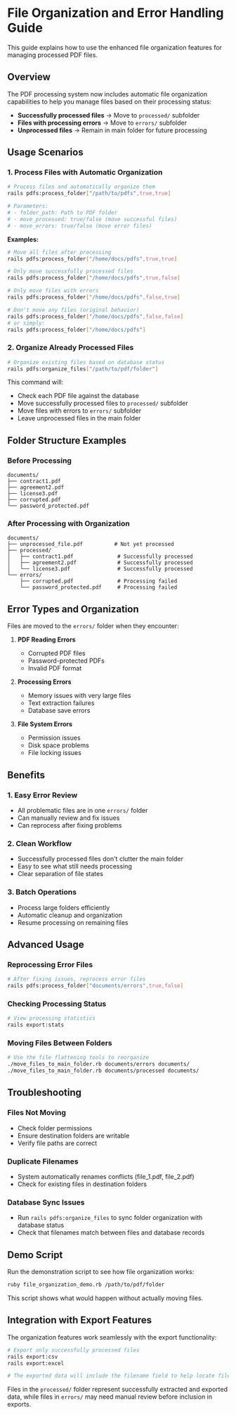 # File Organization and Error Handling Guide

This guide explains how to use the enhanced file organization features for managing processed PDF files.

## Overview

The PDF processing system now includes automatic file organization capabilities to help you manage files based on their processing status:

- **Successfully processed files** → Move to `processed/` subfolder
- **Files with processing errors** → Move to `errors/` subfolder  
- **Unprocessed files** → Remain in main folder for future processing

## Usage Scenarios

### 1. Process Files with Automatic Organization

```bash
# Process files and automatically organize them
rails pdfs:process_folder["/path/to/pdfs",true,true]

# Parameters:
# - folder_path: Path to PDF folder
# - move_processed: true/false (move successful files)
# - move_errors: true/false (move error files)
```

**Examples:**
```bash
# Move all files after processing
rails pdfs:process_folder["/home/docs/pdfs",true,true]

# Only move successfully processed files
rails pdfs:process_folder["/home/docs/pdfs",true,false]

# Only move files with errors
rails pdfs:process_folder["/home/docs/pdfs",false,true]

# Don't move any files (original behavior)
rails pdfs:process_folder["/home/docs/pdfs",false,false]
# or simply:
rails pdfs:process_folder["/home/docs/pdfs"]
```

### 2. Organize Already Processed Files

```bash
# Organize existing files based on database status
rails pdfs:organize_files["/path/to/pdf/folder"]
```

This command will:
- Check each PDF file against the database
- Move successfully processed files to `processed/` subfolder
- Move files with errors to `errors/` subfolder
- Leave unprocessed files in the main folder

## Folder Structure Examples

### Before Processing
```
documents/
├── contract1.pdf
├── agreement2.pdf
├── license3.pdf
├── corrupted.pdf
└── password_protected.pdf
```

### After Processing with Organization
```
documents/
├── unprocessed_file.pdf          # Not yet processed
├── processed/
│   ├── contract1.pdf              # Successfully processed
│   ├── agreement2.pdf             # Successfully processed
│   └── license3.pdf               # Successfully processed
└── errors/
    ├── corrupted.pdf              # Processing failed
    └── password_protected.pdf     # Processing failed
```

## Error Types and Organization

Files are moved to the `errors/` folder when they encounter:

1. **PDF Reading Errors**
   - Corrupted PDF files
   - Password-protected PDFs
   - Invalid PDF format

2. **Processing Errors**
   - Memory issues with very large files
   - Text extraction failures
   - Database save errors

3. **File System Errors**
   - Permission issues
   - Disk space problems
   - File locking issues

## Benefits

### 1. **Easy Error Review**
- All problematic files are in one `errors/` folder
- Can manually review and fix issues
- Can reprocess after fixing problems

### 2. **Clean Workflow**
- Successfully processed files don't clutter the main folder
- Easy to see what still needs processing
- Clear separation of file states

### 3. **Batch Operations**
- Process large folders efficiently
- Automatic cleanup and organization
- Resume processing on remaining files

## Advanced Usage

### Reprocessing Error Files

```bash
# After fixing issues, reprocess error files
rails pdfs:process_folder["documents/errors",true,false]
```

### Checking Processing Status

```bash
# View processing statistics
rails export:stats
```

### Moving Files Between Folders

```bash
# Use the file flattening tools to reorganize
./move_files_to_main_folder.rb documents/errors documents/
./move_files_to_main_folder.rb documents/processed documents/
```

## Troubleshooting

### Files Not Moving
- Check folder permissions
- Ensure destination folders are writable
- Verify file paths are correct

### Duplicate Filenames
- System automatically renames conflicts (file_1.pdf, file_2.pdf)
- Check for existing files in destination folders

### Database Sync Issues
- Run `rails pdfs:organize_files` to sync folder organization with database status
- Check that filenames match between files and database records

## Demo Script

Run the demonstration script to see how file organization works:

```bash
ruby file_organization_demo.rb /path/to/pdf/folder
```

This script shows what would happen without actually moving files.

## Integration with Export Features

The organization features work seamlessly with the export functionality:

```bash
# Export only successfully processed files
rails export:csv
rails export:excel

# The exported data will include the filename field to help locate files
```

Files in the `processed/` folder represent successfully extracted and exported data, while files in `errors/` may need manual review before inclusion in exports.
